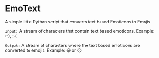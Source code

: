 # EmoText
A simple little Python script that converts text based Emoticons to Emojis

`Input:` A stream of characters that contain text based emoticons. Example: :-), :-( 

`Output:` A stream of characters where the text based emoticons are converted to emojis. Example: 😀 or ☹️
